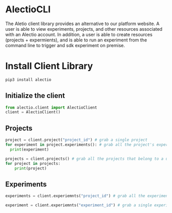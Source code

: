 # AlectioCLI

The Aletio client library provides an alternative to our platform website. A user is able to view experiments, projects, and other resources associated with an Alectio account. In addition, a user is able to create resources (projects + expermients), and is able to run an experiment from the command line to trigger and sdk experiment on premise.


# Install Client Library 

```python
pip3 install alectio
```




## Initialize the client
```python
from alectio.client import AlectioClient
client = AlectioClient()
```

## Projects
```python
project = client.project("project_id") # grab a single project 
for experiment in project.experiments(): # grab all the project's experiemnts 
  print(experiment)
```

```python
projects = client.projects() # grab all the projects that belong to a user 
for project in projects:
    print(project)
```

## Experiments
```python
experiments = client.experiemnts("project_id") # grab all the experiments that belong to a project
```

```python
experiment = client.experiemnts("experiment_id") # grab a single experiment
```


